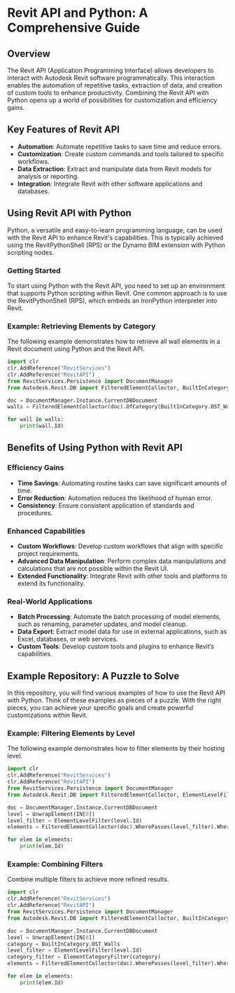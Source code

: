 
# Revit API and Python: A Comprehensive Guide

## Overview
The Revit API (Application Programming Interface) allows developers to interact with Autodesk Revit software programmatically. This interaction enables the automation of repetitive tasks, extraction of data, and creation of custom tools to enhance productivity. Combining the Revit API with Python opens up a world of possibilities for customization and efficiency gains.

## Key Features of Revit API
- **Automation**: Automate repetitive tasks to save time and reduce errors.
- **Customization**: Create custom commands and tools tailored to specific workflows.
- **Data Extraction**: Extract and manipulate data from Revit models for analysis or reporting.
- **Integration**: Integrate Revit with other software applications and databases.

## Using Revit API with Python
Python, a versatile and easy-to-learn programming language, can be used with the Revit API to enhance Revit's capabilities. This is typically achieved using the RevitPythonShell (RPS) or the Dynamo BIM extension with Python scripting nodes.

### Getting Started
To start using Python with the Revit API, you need to set up an environment that supports Python scripting within Revit. One common approach is to use the RevitPythonShell (RPS), which embeds an IronPython interpreter into Revit.

### Example: Retrieving Elements by Category
The following example demonstrates how to retrieve all wall elements in a Revit document using Python and the Revit API.
```python
import clr
clr.AddReference("RevitServices")
clr.AddReference("RevitAPI")
from RevitServices.Persistence import DocumentManager
from Autodesk.Revit.DB import FilteredElementCollector, BuiltInCategory

doc = DocumentManager.Instance.CurrentDBDocument
walls = FilteredElementCollector(doc).OfCategory(BuiltInCategory.OST_Walls).WhereElementIsNotElementType().ToElements()

for wall in walls:
    print(wall.Id)
```

## Benefits of Using Python with Revit API
### Efficiency Gains
- **Time Savings**: Automating routine tasks can save significant amounts of time.
- **Error Reduction**: Automation reduces the likelihood of human error.
- **Consistency**: Ensure consistent application of standards and procedures.

### Enhanced Capabilities
- **Custom Workflows**: Develop custom workflows that align with specific project requirements.
- **Advanced Data Manipulation**: Perform complex data manipulations and calculations that are not possible within the Revit UI.
- **Extended Functionality**: Integrate Revit with other tools and platforms to extend its functionality.

### Real-World Applications
- **Batch Processing**: Automate the batch processing of model elements, such as renaming, parameter updates, and model cleanup.
- **Data Export**: Extract model data for use in external applications, such as Excel, databases, or web services.
- **Custom Tools**: Develop custom tools and plugins to enhance Revit’s capabilities.

## Example Repository: A Puzzle to Solve
In this repository, you will find various examples of how to use the Revit API with Python. Think of these examples as pieces of a puzzle. With the right pieces, you can achieve your specific goals and create powerful customizations within Revit.

### Example: Filtering Elements by Level
The following example demonstrates how to filter elements by their hosting level.
```python
import clr
clr.AddReference("RevitServices")
clr.AddReference("RevitAPI")
from RevitServices.Persistence import DocumentManager
from Autodesk.Revit.DB import FilteredElementCollector, ElementLevelFilter

doc = DocumentManager.Instance.CurrentDBDocument
level = UnwrapElement(IN[0])
level_filter = ElementLevelFilter(level.Id)
elements = FilteredElementCollector(doc).WherePasses(level_filter).WhereElementIsNotElementType().ToElements()

for elem in elements:
    print(elem.Id)
```

### Example: Combining Filters
Combine multiple filters to achieve more refined results.
```python
import clr
clr.AddReference("RevitServices")
clr.AddReference("RevitAPI")
from RevitServices.Persistence import DocumentManager
from Autodesk.Revit.DB import FilteredElementCollector, BuiltInCategory, ElementCategoryFilter, ElementLevelFilter

doc = DocumentManager.Instance.CurrentDBDocument
level = UnwrapElement(IN[0])
category = BuiltInCategory.OST_Walls
level_filter = ElementLevelFilter(level.Id)
category_filter = ElementCategoryFilter(category)
elements = FilteredElementCollector(doc).WherePasses(level_filter).WherePasses(category_filter).WhereElementIsNotElementType().ToElements()

for elem in elements:
    print(elem.Id)
```




